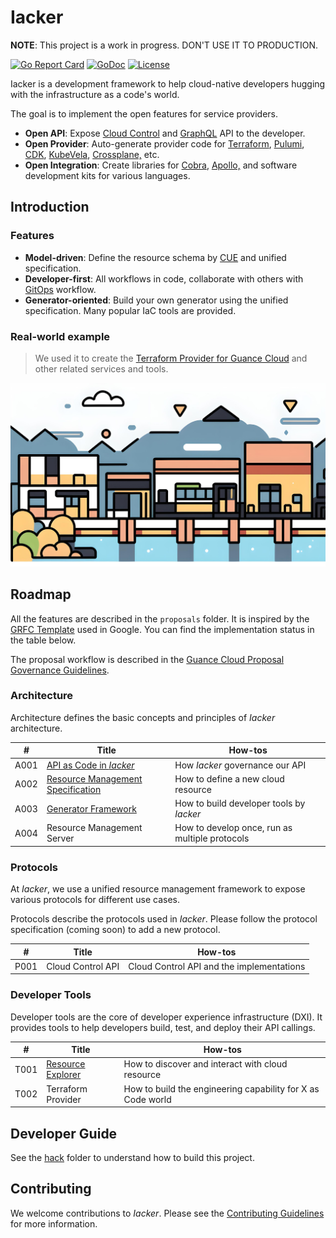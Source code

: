 # Iacker

**NOTE**: This project is a work in progress. DON'T USE IT TO PRODUCTION.

[![Go Report Card](https://goreportcard.com/badge/github.com/GuanceCloud/iacker)](https://goreportcard.com/report/github.com/GuanceCloud/iacker)
[![GoDoc](https://godoc.org/github.com/GuanceCloud/iacker?status.svg)](https://godoc.org/github.com/GuanceCloud/iacker)
[![License](https://img.shields.io/github/license/GuanceCloud/iacker.svg)](https://www.apache.org/licenses/LICENSE-2.0)

Iacker is a development framework to help cloud-native developers hugging with the infrastructure as a code's world.

The goal is to implement the open features for service providers.

* **Open API**: Expose [Cloud Control](https://aws.amazon.com/cloudcontrolapi/) and [GraphQL](https://graphql.org/) API to the developer.
* **Open Provider**: Auto-generate provider code for [Terraform](https://www.terraform.io), [Pulumi](https://www.pulumi.com), [CDK](https://developer.hashicorp.com/terraform/cdktf), [KubeVela](https://kubevela.io), [Crossplane,](https://www.crossplane.io) etc.
* **Open Integration**: Create libraries for [Cobra](https://github.com/spf13/cobra), [Apollo,](https://www.apollographql.com) and software development kits for various languages.

## Introduction

<!-- ![Graph](./artwork/arch.svg) -->

### Features

* **Model-driven**: Define the resource schema by [CUE](https://cuelang.org/) and unified specification.
* **Developer-first**: All workflows in code, collaborate with others with [GitOps](https://www.weave.works/technologies/gitops/) workflow.
* **Generator-oriented**: Build your own generator using the unified specification. Many popular IaC tools are provided.

### Real-world example

> We used it to create the [Terraform Provider for Guance Cloud](https://github.com/GuanceCloud/terraform-provider-guance) and other related services and tools.

![Logo](./artwork/banner-ins.jpeg)

## Roadmap

All the features are described in the `proposals` folder. It is inspired by the [GRFC Template](https://github.com/grpc/proposal/blob/master/GRFC-TEMPLATE.md) used in Google. You can find the implementation status in the table below.

The proposal workflow is described in the [Guance Cloud Proposal Governance Guidelines](https://github.com/GuanceCloud/community/tree/main/proposals).

### Architecture

Architecture defines the basic concepts and principles of *Iacker* architecture.

| #    | Title                         | How-tos |
| ---- | ----------------------------- | -------------- |
| A001 | [API as Code in *Iacker*](./proposals/A001-api-as-code-overview.md)   | How *Iacker* governance our API |
| A002 | [Resource Management Specification](./proposals/A002-resource-management-specification.md) | How to define a new cloud resource |
| A003 | [Generator Framework](./proposals/A003-generator-framework.md) | How to build developer tools by *Iacker* |
| A004 | Resource Management Server | How to develop once, run as multiple protocols |

### Protocols

At *Iacker*, we use a unified resource management framework to expose various protocols for different use cases.

Protocols describe the protocols used in *Iacker*. Please follow the protocol specification (coming soon) to add a new protocol.

| #    | Title                         | How-tos |
| ---- | ----------------------------- | -------------- |
| P001 | Cloud Control API | Cloud Control API and the implementations |

### Developer Tools

Developer tools are the core of developer experience infrastructure (DXI). It provides tools to help developers build, test, and deploy their API callings.

| #    | Title                         | How-tos |
| ---- | ----------------------------- | -------------- |
| T001 | [Resource Explorer](./proposals/T001-resource-explorer.md) | How to discover and interact with cloud resource |
| T002 | Terraform Provider | How to build the engineering capability for X as Code world |

## Developer Guide

See the [hack](./hack) folder to understand how to build this project.

## Contributing

We welcome contributions to *Iacker*. Please see the [Contributing Guidelines](https://guance.io/contribution-guide/) for more information.
